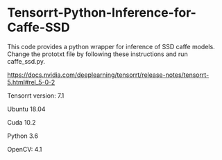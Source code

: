 # Tensorrt-Python-Inference-for-Caffe-SSD

This code provides a python wrapper for inference of SSD caffe models. Change the prototxt file by following these instructions and run caffe_ssd.py.


https://docs.nvidia.com/deeplearning/tensorrt/release-notes/tensorrt-5.html#rel_5-0-2


Tensorrt version: 7.1

Ubuntu 18.04

Cuda 10.2

Python 3.6

OpenCV: 4.1

